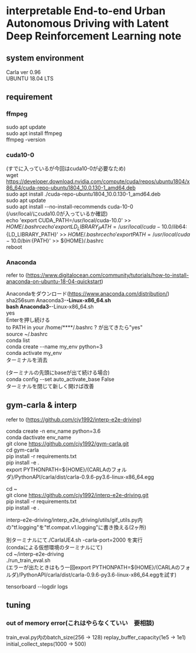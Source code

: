 # interpretable End-to-end Urban Autonomous Driving with Latent Deep Reinforcement Learning note
## system environment
Carla ver 0.96  
UBUNTU 18.04 LTS  


## requirement
### ffmpeg
sudo apt update  
sudo apt install ffmpeg  
ffmpeg -version  

### cuda10-0
(すでに入っているが今回はcuda10-0が必要なため)  
wget https://developer.download.nvidia.com/compute/cuda/repos/ubuntu1804/x86_64/cuda-repo-ubuntu1804_10.0.130-1_amd64.deb  
sudo apt install ./cuda-repo-ubuntu1804_10.0.130-1_amd64.deb  
sudo apt update  
sudo apt install --no-install-recommends cuda-10-0  
(/usr/local/にcuda10.0が入っているか確認)  
echo 'export CUDA_PATH=/usr/local/cuda-10.0' >> ${HOME}/.bashrc  
echo 'export LD_LIBRARY_PATH=/usr/local/cuda-10.0/lib64:${LD_LIBRARY_PATH}' >> ${HOME}/.bashrc  
echo 'export PATH=/usr/local/cuda-10.0/bin:${PATH}' >> ${HOME}/.bashrc  
reboot  

### Anaconda
refer to (https://www.digitalocean.com/community/tutorials/how-to-install-anaconda-on-ubuntu-18-04-quickstart)  

Anacondaをダウンロード(https://www.anaconda.com/distribution/)  
sha256sum Anaconda3-**-Linux-x86_64.sh  
bash Anaconda3-**-Linux-x86_64.sh  
yes  
Enterを押し続ける  
to PATH in your /home/****/.bashrc ? が出てきたら"yes"  
source ~/.bashrc  
conda list  
conda create --name my_env python=3  
conda activate my_env  
ターミナルを消去  

(ターミナルの先頭にbaseが出て続ける場合)  
conda config --set auto_activate_base False  
ターミナルを閉じて新しく開けば改善  


## gym-carla & interp
refer to (https://github.com/cjy1992/interp-e2e-driving)  

conda create -n env_name python=3.6  
conda dactivate env_name  
git clone https://github.com/cjy1992/gym-carla.git  
cd gym-carla  
pip install -r requirements.txt  
pip install -e .  
export PYTHONPATH=${HOME}/(CARLAのフォルダ)/PythonAPI/carla/dist/carla-0.9.6-py3.6-linux-x86_64.egg  

cd ~  
git clone https://github.com/cjy1992/interp-e2e-driving.git  
pip install -r requirements.txt  
pip install -e .  

interp-e2e-driving/interp_e2e_driving/utils/gif_utils.py内の"tf.logging"を"tf.compat.v1.logging"に書き換える(2ヶ所)  

別ターミナルにて./CarlaUE4.sh -carla-port=2000 を実行  
(condaによる仮想環境のターミナルにて)  
cd ~/interp-e2e-driving  
./run_train_eval.sh  
(エラーが出たときはもう一回export PYTHONPATH=${HOME}/(CARLAのフォルダ)/PythonAPI/carla/dist/carla-0.9.6-py3.6-linux-x86_64.eggを試す)  

tensorboard --logdir logs  


## tuning
### out of memory error(これはやらなくていい　要相談)
train_eval.py内のbatch_size(256 → 128)
replay_buffer_capacity(1e5 → 1e1)
initial_collect_steps(1000 → 500)


